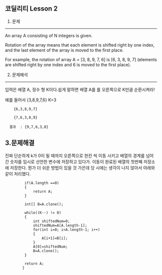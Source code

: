 코딜리티 Lesson 2
--- 
1. 문제
---
An array A consisting of N integers is given. 

Rotation of the array means that each element is shifted right by one index, and the last element of the array is moved to the first place.

For example, the rotation of array A = [3, 8, 9, 7, 6] is [6, 3, 8, 9, 7] (elements are shifted right by one index and 6 is moved to the first place).


2. 문제해석
---
입력은 배열 A, 정수 형 K이다.쉽게 말하면 배열 A를 를 오른쪽으로 K만큼 순환시켜라!

예를 들어서  {3,8,9,7,6}  K=3
  
        {6,3,8,9,7}  

        {7,6,3,8,9}

      결과  : {9,7,6,3,8}
      


3.문제해결
---
진짜 단순하게 k가 0이 될 때까지 오른쪽으로 한칸 씩 이동 시키고 배열의 경계를 넘어간 숫자를 임시로 선언한 변수에 저장하고 있다가.
이동이 완료된 배열의 첫번째 저장소에 저장한다.
뭔가 더 쉬운 방법이 있을 것 가은데  당 시에는 생각이 나지 않아서  아래와 같이 처리했다.

```
		 if(A.length ==0)
		 {
			 return A;
		 }
		 
		 int[] B=A.clone();
		 
		 while((K--) != 0)
		 {
			 int shiftedNum=0;
			 shiftedNum=A[A.length-1];
			 for(int i=0; i<A.length-1; i++)
			 {
				 A[i+1]=B[i];
			 }
			 A[0]=shiftedNum;
			 B=A.clone();
		 }
		 
		 return A;
	    }
```
